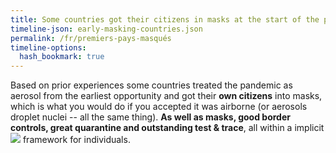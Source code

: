 ```yaml
---
title: Some countries got their citizens in masks at the start of the pandemic
timeline-json: early-masking-countries.json
permalink: /fr/premiers-pays-masqués
timeline-options: 
  hash_bookmark: true
---
```


Based on prior experiences some countries treated the pandemic as aerosol from the earliest
opportunity and got their **own citizens** into masks, which is what you would do if you 
accepted it was airborne (or aerosols droplet nuclei -- all the same thing). **As well as masks, good border controls, great quarantine and outstanding test & trace**, all within a implicit <img src="https://user-images.githubusercontent.com/82182/102926364-c4098300-448c-11eb-9f06-b96d8e9d1d77.png"> framework for individuals.